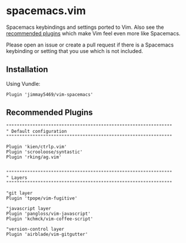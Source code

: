 # spacemacs.vim #

Spacemacs keybindings and settings ported to Vim.  Also see the [recommended plugins](#recommended-plugins) which make Vim feel even more like Spacemacs.

Please open an issue or create a pull request if there is a Spacemacs keybinding or setting that you use which is not included.

## Installation ##

Using Vundle:

```
Plugin 'jimmay5469/vim-spacemacs'
```

## Recommended Plugins ##

```
"""""""""""""""""""""""""""""""""""""""""""""""""""""""""""""""
" Default configuration
"""""""""""""""""""""""""""""""""""""""""""""""""""""""""""""""

Plugin 'kien/ctrlp.vim'
Plugin 'scrooloose/syntastic'
Plugin 'rking/ag.vim'


"""""""""""""""""""""""""""""""""""""""""""""""""""""""""""""""
" Layers
"""""""""""""""""""""""""""""""""""""""""""""""""""""""""""""""

"git layer
Plugin 'tpope/vim-fugitive'

"javascript layer
Plugin 'pangloss/vim-javascript'
Plugin 'kchmck/vim-coffee-script'

"version-control layer
Plugin 'airblade/vim-gitgutter'
```
